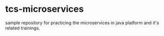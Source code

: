 # tcs-microservices
sample repository for practicing the microservices in java platform and it's related trainings.
